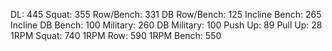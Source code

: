 DL: 445
 Squat: 355
 Row/Bench: 331
 DB Row/Bench: 125
 Incline Bench: 265
 Incline DB Bench: 100
 Military: 260
 DB Military: 100
 Push Up: 89
 Pull Up: 28
 1RPM Squat: 740
 1RPM Row: 590
 1RPM Bench: 550
